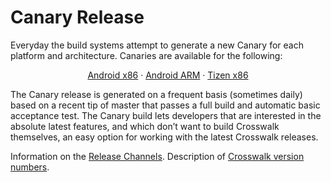 # Canary Release
Everyday the build systems attempt to generate a new Canary for each platform and architecture. Canaries are available for the following:

<center>
<a class='primary-link' href='https://download.01.org/crosswalk/releases/android-x86/canary'>Android x86</a>&nbsp;&middot;&nbsp;<a class='primary-link' href='https://download.01.org/crosswalk/releases/android-arm/canary'>Android ARM</a>&nbsp;&middot;&nbsp;<a class='primary-link' href='https://download.01.org/crosswalk/releases/tizen/canary'>Tizen x86</a>
</center>

The Canary release is generated on a frequent basis (sometimes daily) based on a recent tip of master that passes a full build and automatic basic acceptance test. The Canary build lets developers that are interested in the absolute latest features, and which don’t want to build Crosswalk themselves, an easy option for working with the latest Crosswalk releases.

Information on the [Release Channels](#wiki/Release-methodology).
Description of [Crosswalk version numbers](#wiki/release-methodology/version-numbers).
